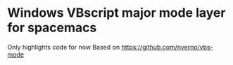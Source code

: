 Windows VBscript major mode layer for spacemacs
===============================================
Only highlights code for now
Based on https://github.com/nverno/vbs-mode
